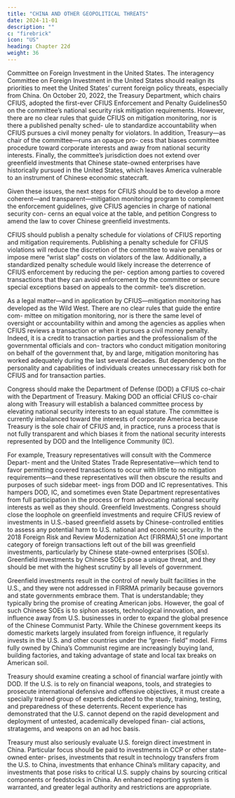 ```yaml
---
title: "CHINA AND OTHER GEOPOLITICAL THREATS"
date: 2024-11-01
description: ""
c: "firebrick"
icon: "US"
heading: Chapter 22d
weight: 36
---
```




Committee on Foreign Investment in the United States. The interagency
Committee on Foreign Investment in the United States should realign its priorities
to meet the United States’ current foreign policy threats, especially from China.
On October 20, 2022, the Treasury Department, which chairs CFIUS, adopted
the first-ever CFIUS Enforcement and Penalty Guidelines50 on the committee’s
national security risk mitigation requirements. However, there are no clear rules
that guide CFIUS on mitigation monitoring, nor is there a published penalty sched-
ule to standardize accountability when CFIUS pursues a civil money penalty for
violators. In addition, Treasury—as chair of the committee—runs an opaque pro-
cess that biases committee procedure toward corporate interests and away from
national security interests. Finally, the committee’s jurisdiction does not extend
over greenfield investments that Chinese state-owned enterprises have historically
pursued in the United States, which leaves America vulnerable to an instrument
of Chinese economic statecraft.

Given these issues, the next steps for CFIUS should be to develop a more
coherent—and transparent—mitigation monitoring program to complement the
enforcement guidelines, give CFIUS agencies in charge of national security con-
cerns an equal voice at the table, and petition Congress to amend the law to cover
Chinese greenfield investments.

CFIUS should publish a penalty schedule for violations of CFIUS reporting and
mitigation requirements. Publishing a penalty schedule for CFIUS violations will
reduce the discretion of the committee to waive penalties or impose mere “wrist
slap” costs on violators of the law. Additionally, a standardized penalty schedule
would likely increase the deterrence of CFIUS enforcement by reducing the per-
ception among parties to covered transactions that they can avoid enforcement
by the committee or secure special exceptions based on appeals to the commit-
tee’s discretion.

As a legal matter—and in application by CFIUS—mitigation monitoring has
developed as the Wild West. There are no clear rules that guide the entire com-
mittee on mitigation monitoring, nor is there the same level of oversight or
accountability within and among the agencies as applies when CFIUS reviews
a transaction or when it pursues a civil money penalty. Indeed, it is a credit to
transaction parties and the professionalism of the governmental officials and con-
tractors who conduct mitigation monitoring on behalf of the government that, by
and large, mitigation monitoring has worked adequately during the last several
decades. But dependency on the personality and capabilities of individuals creates
unnecessary risk both for CFIUS and for transaction parties.﻿

Congress should make the Department of Defense (DOD) a CFIUS co-chair
with the Department of Treasury. Making DOD an official CFIUS co-chair along
with Treasury will establish a balanced committee process by elevating national
security interests to an equal stature. The committee is currently imbalanced
toward the interests of corporate America because Treasury is the sole chair of
CFIUS and, in practice, runs a process that is not fully transparent and which biases
it from the national security interests represented by DOD and the Intelligence
Community (IC).

For example, Treasury representatives will consult with the Commerce Depart-
ment and the United States Trade Representative—which tend to favor permitting
covered transactions to occur with little to no mitigation requirements—and these
representatives will then obscure the results and purposes of such sidebar meet-
ings from DOD and IC representatives. This hampers DOD, IC, and sometimes
even State Department representatives from full participation in the process or
from advocating national security interests as well as they should.
Greenfield Investments. Congress should close the loophole on greenfield
investments and require CFIUS review of investments in U.S.-based greenfield
assets by Chinese-controlled entities to assess any potential harm to U.S. national
and economic security. In the 2018 Foreign Risk and Review Modernization Act
(FIRRMA),51 one important category of foreign transactions left out of the bill was
greenfield investments, particularly by Chinese state-owned enterprises (SOEs).
Greenfield investments by Chinese SOEs pose a unique threat, and they should be
met with the highest scrutiny by all levels of government.

Greenfield investments result in the control of newly built facilities in the U.S.,
and they were not addressed in FIRRMA primarily because governors and state
governments embrace them. That is understandable; they typically bring the
promise of creating American jobs. However, the goal of such Chinese SOEs is to
siphon assets, technological innovation, and influence away from U.S. businesses
in order to expand the global presence of the Chinese Communist Party. While the
Chinese government keeps its domestic markets largely insulated from foreign
influence, it regularly invests in the U.S. and other countries under the “green-
field” model. Firms fully owned by China’s Communist regime are increasingly
buying land, building factories, and taking advantage of state and local tax breaks
on American soil.

Treasury should examine creating a school of financial warfare jointly with
DOD. If the U.S. is to rely on financial weapons, tools, and strategies to prosecute
international defensive and offensive objectives, it must create a specially trained
group of experts dedicated to the study, training, testing, and preparedness of these
deterrents. Recent experience has demonstrated that the U.S. cannot depend on
the rapid development and deployment of untested, academically developed finan-
cial actions, stratagems, and weapons on an ad hoc basis.

Treasury must also seriously evaluate U.S. foreign direct investment in China.
Particular focus should be paid to investments in CCP or other state-owned enter-
prises, investments that result in technology transfers from the U.S. to China,
investments that enhance China’s military capacity, and investments that pose
risks to critical U.S. supply chains by sourcing critical components or feedstocks
in China. An enhanced reporting system is warranted, and greater legal authority
and restrictions are appropriate.
